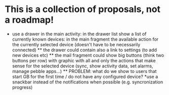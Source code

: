 # This is a collection of proposals, not a roadmap!
* use a drawer in the main activity: in the drawer list show a list of currently known devices: in the main fragment the available action for the currently selected device (doesn't have to be necessarily connected)
** the drawer could contain also a link to settings (to add new devices etc)
** the mail fragment could show big buttons (think two buttons per row) with graphic with all and only the actions that make sense for the selected device (sync, show activity data, set alarms, manage pebble apps...)
** PROBLEM: what do we show to users that start GB for the first time / do not have any configured device?
*use a snackbar instead of the notifications when possible (e.g. syncronization progress)
